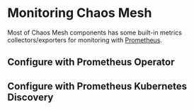 # Monitoring Chaos Mesh

Most of Chaos Mesh components has some built-in metrics collectors/exporters for monitoring with [Prometheus](https://prometheus.io/).

## Configure with Prometheus Operator

## Configure with Prometheus Kubernetes Discovery

